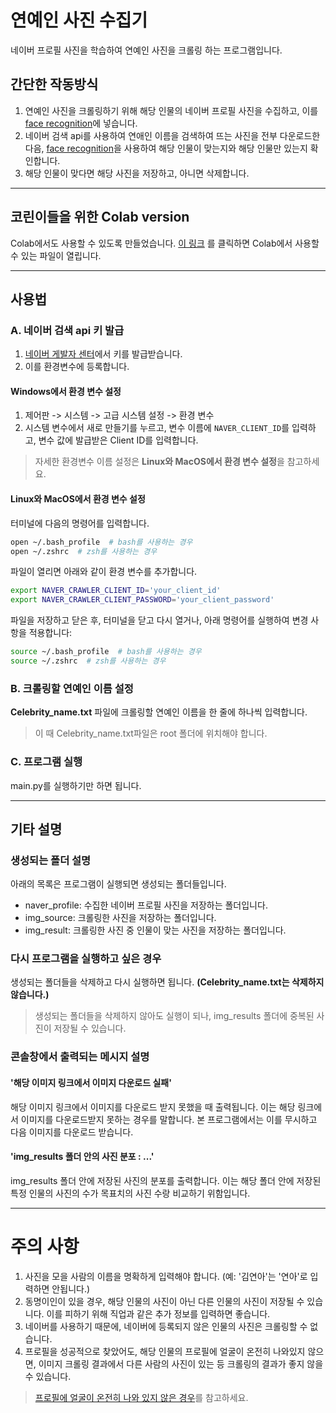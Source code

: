 # 연예인 사진 수집기
네이버 프로필 사진을 학습하여 연예인 사진을 크롤링 하는 프로그램입니다.
## 간단한 작동방식
1. 연예인 사진을 크롤링하기 위해 해당 인물의 네이버 프로필 사진을 수집하고, 이를 [face recognition](https://github.com/ageitgey/face_recognition/blob/master/README_Korean.md)에 넣습니다.
2. 네이버 검색 api를 사용하여 연애인 이름을 검색하여 뜨는 사진을 전부 다운로드한다음, [face recognition](https://github.com/ageitgey/face_recognition/blob/master/README_Korean.md)을 사용하여 해당 인물이 맞는지와 해당 인물만 있는지 확인합니다.
3. 해당 인물이 맞다면 해당 사진을 저장하고, 아니면 삭제합니다.
---
## 코린이들을 위한 Colab version
Colab에서도 사용할 수 있도록 만들었습니다. [이 링크](Celebrity_solo_shot_collector_for_Colab.ipynb)
를 클릭하면 Colab에서 사용할 수 있는 파일이 열립니다.

---
## 사용법
### A. 네이버 검색 api 키 발급
1. [네이버 게발자 센터](https://developers.naver.com/main/)에서 키를 발급받습니다.
2. 이를 환경변수에 등록합니다.
#### Windows에서 환경 변수 설정
1. 제어판 -> 시스템 -> 고급 시스템 설정 -> 환경 변수
2. 시스템 변수에서 새로 만들기를 누르고, 변수 이름에 `NAVER_CLIENT_ID`를 입력하고, 변수 값에 발급받은 Client ID를 입력합니다.
>자세한 환경변수 이름 설정은 **Linux와 MacOS에서 환경 변수 설정**을 참고하세요.

#### Linux와 MacOS에서 환경 변수 설정
터미널에 다음의 명령어를 입력합니다.
```bash
open ~/.bash_profile  # bash를 사용하는 경우
open ~/.zshrc  # zsh를 사용하는 경우
```
파일이 열리면 아래와 같이 환경 변수를 추가합니다.
```bash
export NAVER_CRAWLER_CLIENT_ID='your_client_id'
export NAVER_CRAWLER_CLIENT_PASSWORD='your_client_password'
```
파일을 저장하고 닫은 후, 터미널을 닫고 다시 열거나, 아래 명령어를 실행하여 변경 사항을 적용합니다:
```bash
source ~/.bash_profile  # bash를 사용하는 경우
source ~/.zshrc  # zsh를 사용하는 경우
```

### B. 크롤링할 연예인 이름 설정
**Celebrity_name.txt** 파일에 크롤링할 연예인 이름을 한 줄에 하나씩 입력합니다.
> 이 때 Celebrity_name.txt파일은 root 폴더에 위치해야 합니다.

### C. 프로그램 실행
main.py를 실행하기만 하면 됩니다. 

---
## 기타 설명
### 생성되는 폴더 설명
아래의 목록은 프로그램이 실행되면 생성되는 폴더들입니다.
- naver_profile: 수집한 네이버 프로필 사진을 저장하는 폴더입니다.
- img_source: 크롤링한 사진을 저장하는 폴더입니다.
- img_result: 크롤링한 사진 중 인물이 맞는 사진을 저장하는 폴더입니다.
### 다시 프로그램을 실행하고 싶은 경우
생성되는 폴더들을 삭제하고 다시 실행하면 됩니다. __(Celebrity_name.txt는 삭제하지 않습니다.)__
> 생성되는 폴더들을 삭제하지 않아도 실행이 되나, img_results 폴더에 중복된 사진이 저장될 수 있습니다.
### 콘솔창에서 출력되는 메시지 설명
#### '해당 이미지 링크에서 이미지 다운로드 실패'
해당 이미지 링크에서 이미지를 다운로드 받지 못했을 때 출력됩니다. 이는 해당 링크에서 이미지를 다운로드받지 못하는 경우를 말합니다. 본 프로그램에서는 이를 무시하고 다음 이미지를 다운로드 받습니다.
#### 'img_results 폴더 안의 사진 분포 : ...'
 img_results 폴더 안에 저장된 사진의 분포를 출력합니다. 이는 해당 폴더 안에 저장된 특정 인물의 사진의 수가 목표치의 사진 수랑 비교하기 위함입니다.

---

 # 주의 사항
 1. 사진을 모을 사람의 이름을 명확하게 입력해야 합니다. (예: '김연아'는 '연아'로 입력하면 안됩니다.)
 2. 동명이인이 있을 경우, 해당 인물의 사진이 아닌 다른 인물의 사진이 저장될 수 있습니다. 이를 피하기 위해 직업과 같은 추가 정보를 입력하면 좋습니다.
 3. 네이버를 사용하기 때문에, 네이버에 등록되지 않은 인물의 사진은 크롤링할 수 없습니다.
 4. 프로필을 성공적으로 찾았어도, 해당 인물의 프로필에 얼굴이 온전히 나와있지 않으면, 이미지 크롤링 결과에서 다른 사람의 사진이 있는 등 크롤링의 결과가 좋지 않을 수 있습니다. 
 >[프로필에 얼굴이 온전히 나와 있지 않은 경우](https://search.naver.com/search.naver?sm=tab_hty.top&where=nexearch&query=%EC%9D%B4%EC%A4%80&oquery=%EB%B0%B0%EC%9A%B0+%EA%B9%80%EB%B2%94&tqi=iUek3dqVOsossFXwmnGssssstDK-196460)를 참고하세요.

